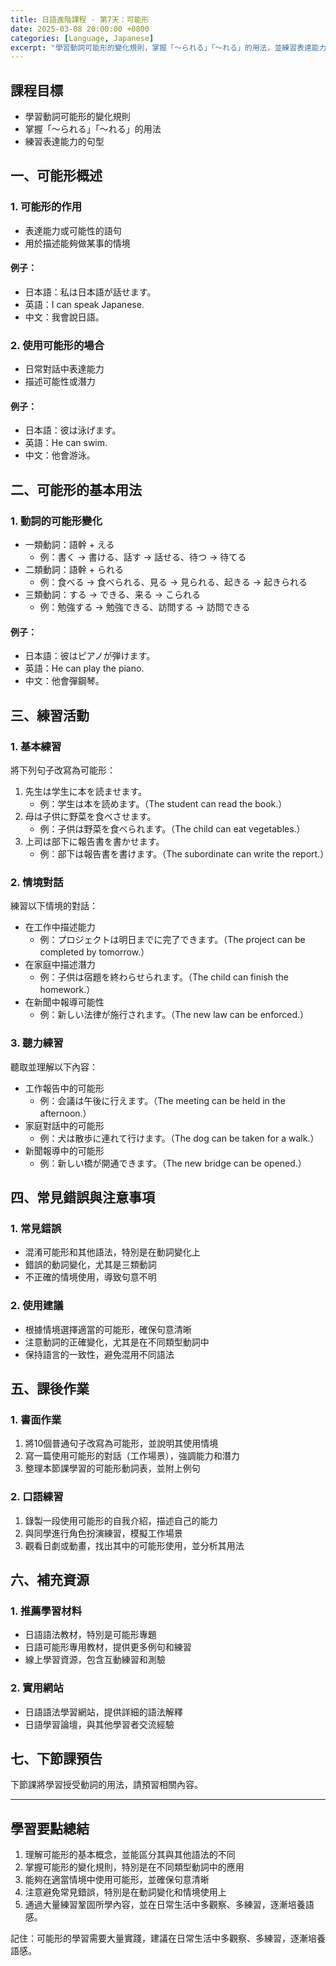 ```yaml
---
title: 日語進階課程 - 第7天：可能形
date: 2025-03-08 20:00:00 +0800
categories: [Language, Japanese]
excerpt: "學習動詞可能形的變化規則，掌握「～られる」「～れる」的用法，並練習表達能力的句型。"
---
```


## 課程目標
- 學習動詞可能形的變化規則
- 掌握「～られる」「～れる」的用法
- 練習表達能力的句型

## 一、可能形概述

### 1. 可能形的作用
- 表達能力或可能性的語句
- 用於描述能夠做某事的情境

#### 例子：
- 日本語：私は日本語が話せます。
- 英語：I can speak Japanese.
- 中文：我會說日語。

### 2. 使用可能形的場合
- 日常對話中表達能力
- 描述可能性或潛力

#### 例子：
- 日本語：彼は泳げます。
- 英語：He can swim.
- 中文：他會游泳。

## 二、可能形的基本用法

### 1. 動詞的可能形變化
- 一類動詞：語幹 + える
  - 例：書く → 書ける、話す → 話せる、待つ → 待てる
- 二類動詞：語幹 + られる
  - 例：食べる → 食べられる、見る → 見られる、起きる → 起きられる
- 三類動詞：する → できる、来る → こられる
  - 例：勉強する → 勉強できる、訪問する → 訪問できる

#### 例子：
- 日本語：彼はピアノが弾けます。
- 英語：He can play the piano.
- 中文：他會彈鋼琴。

## 三、練習活動

### 1. 基本練習
將下列句子改寫為可能形：
1. 先生は学生に本を読ませます。
   - 例：学生は本を読めます。（The student can read the book.）
2. 母は子供に野菜を食べさせます。
   - 例：子供は野菜を食べられます。（The child can eat vegetables.）
3. 上司は部下に報告書を書かせます。
   - 例：部下は報告書を書けます。（The subordinate can write the report.）

### 2. 情境對話
練習以下情境的對話：
- 在工作中描述能力
  - 例：プロジェクトは明日までに完了できます。（The project can be completed by tomorrow.）
- 在家庭中描述潛力
  - 例：子供は宿題を終わらせられます。（The child can finish the homework.）
- 在新聞中報導可能性
  - 例：新しい法律が施行されます。（The new law can be enforced.）

### 3. 聽力練習
聽取並理解以下內容：
- 工作報告中的可能形
  - 例：会議は午後に行えます。（The meeting can be held in the afternoon.）
- 家庭對話中的可能形
  - 例：犬は散歩に連れて行けます。（The dog can be taken for a walk.）
- 新聞報導中的可能形
  - 例：新しい橋が開通できます。（The new bridge can be opened.）

## 四、常見錯誤與注意事項

### 1. 常見錯誤
- 混淆可能形和其他語法，特別是在動詞變化上
- 錯誤的動詞變化，尤其是三類動詞
- 不正確的情境使用，導致句意不明

### 2. 使用建議
- 根據情境選擇適當的可能形，確保句意清晰
- 注意動詞的正確變化，尤其是在不同類型動詞中
- 保持語言的一致性，避免混用不同語法

## 五、課後作業

### 1. 書面作業
1. 將10個普通句子改寫為可能形，並說明其使用情境
2. 寫一篇使用可能形的對話（工作場景），強調能力和潛力
3. 整理本節課學習的可能形動詞表，並附上例句

### 2. 口語練習
1. 錄製一段使用可能形的自我介紹，描述自己的能力
2. 與同學進行角色扮演練習，模擬工作場景
3. 觀看日劇或動畫，找出其中的可能形使用，並分析其用法

## 六、補充資源

### 1. 推薦學習材料
- 日語語法教材，特別是可能形專題
- 日語可能形專用教材，提供更多例句和練習
- 線上學習資源，包含互動練習和測驗

### 2. 實用網站
- 日語語法學習網站，提供詳細的語法解釋
- 日語學習論壇，與其他學習者交流經驗

## 七、下節課預告
下節課將學習授受動詞的用法，請預習相關內容。

---

## 學習要點總結
1. 理解可能形的基本概念，並能區分其與其他語法的不同
2. 掌握可能形的變化規則，特別是在不同類型動詞中的應用
3. 能夠在適當情境中使用可能形，並確保句意清晰
4. 注意避免常見錯誤，特別是在動詞變化和情境使用上
5. 通過大量練習鞏固所學內容，並在日常生活中多觀察、多練習，逐漸培養語感。

記住：可能形的學習需要大量實踐，建議在日常生活中多觀察、多練習，逐漸培養語感。 
